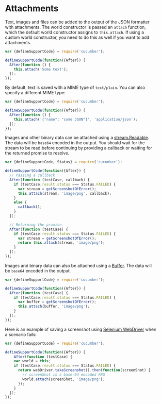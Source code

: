 # Attachments

Text, images and files can be added to the output of the JSON formatter with attachments.
The world constructor is passed an `attach` function,
which the default world constructor assigns to `this.attach`. If using a custom world constructor,
you need to do this as well if you want to add attachments.

```javascript
var {defineSupportCode} = require('cucumber');

defineSupportCode(function({After}) {
  After(function () {
    this.attach('Some text');
  });
});
```

By default, text is saved with a MIME type of `text/plain`.  You can also specify
a different MIME type:

```javascript
var {defineSupportCode} = require('cucumber');

defineSupportCode(function({After}) {
  After(function () {
    this.attach('{"name": "some JSON"}', 'application/json');
  });
});
```

Images and other binary data can be attached using a [stream.Readable](https://nodejs.org/api/stream.html).
The data will be `base64` encoded in the output.
You should wait for the stream to be read before continuing by providing a callback or waiting for the returned promise to resolve.

```javascript
var {defineSupportCode, Status} = require('cucumber');

defineSupportCode(function({After}) {
  // Passing a callback
  After(function (testCase, callback) {
    if (testCase.result.status === Status.FAILED) {
      var stream = getScreenshotOfError();
      this.attach(stream, 'image/png', callback);
    }
    else {
      callback();
    }
  });

  // Returning the promise
  After(function (testCase) {
    if (testCase.result.status === Status.FAILED) {
      var stream = getScreenshotOfError();
      return this.attach(stream, 'image/png');
    }
  });
});
```

Images and binary data can also be attached using a [Buffer](https://nodejs.org/api/buffer.html).
The data will be `base64` encoded in the output.

```javascript
var {defineSupportCode} = require('cucumber');

defineSupportCode(function({After}) {
  After(function (testCase) {
    if (testCase.result.status === Status.FAILED) {
      var buffer = getScreenshotOfError();
      this.attach(buffer, 'image/png');
    }
  });
});
```

Here is an example of saving a screenshot using [Selenium WebDriver](https://www.npmjs.com/package/selenium-webdriver)
when a scenario fails:

```javascript
var {defineSupportCode} = require('cucumber');

defineSupportCode(function({After}) {
    After(function (testCase) {
    var world = this;
    if (testCase.result.status === Status.FAILED) {
      return webDriver.takeScreenshot().then(function(screenShot) {
        // screenShot is a base-64 encoded PNG
        world.attach(screenShot, 'image/png');
      });
    }
  });
});
```
